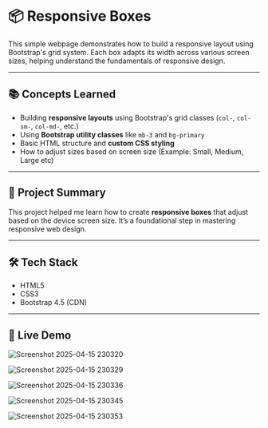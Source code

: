 # 📦 Responsive Boxes

This simple webpage demonstrates how to build a responsive layout using Bootstrap's grid system. Each box adapts its width across various screen sizes, helping understand the fundamentals of responsive design.

---

## 📚 Concepts Learned

- Building **responsive layouts** using Bootstrap's grid classes (`col-`, `col-sm-`, `col-md-`, etc.)
- Using **Bootstrap utility classes** like `mb-3` and `bg-primary`
- Basic HTML structure and **custom CSS styling**
- How to adjust sizes based on screen size (Example: Small, Medium, Large etc)
---

## 🧠 Project Summary

This project helped me learn how to create **responsive boxes** that adjust based on the device screen size. It’s a foundational step in mastering responsive web design.

---

## 🛠️ Tech Stack

- HTML5  
- CSS3  
- Bootstrap 4.5 (CDN)

---

## 🔗 Live Demo
![Screenshot 2025-04-15 230320](https://github.com/user-attachments/assets/5a86785c-eb5e-463a-9b26-626ed950959b)

![Screenshot 2025-04-15 230329](https://github.com/user-attachments/assets/ce908a0e-d1cc-453d-addd-785ba4960243)


![Screenshot 2025-04-15 230336](https://github.com/user-attachments/assets/bf2b49fa-9a12-4e7c-9ff7-d906dc0bee99)

![Screenshot 2025-04-15 230345](https://github.com/user-attachments/assets/5c10165e-bea0-45cc-994c-ab9c66c7075d)


![Screenshot 2025-04-15 230353](https://github.com/user-attachments/assets/1f3bdce8-498c-4c50-af31-dc842bb9c41b)


